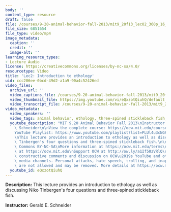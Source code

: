 ```yaml
---
body: ''
content_type: resource
draft: false
file: /courses/9-20-animal-behavior-fall-2013/mit9_20f13_lec02_360p_16_9.mp4
file_size: 6851654
file_type: video/mp4
image_metadata:
  caption: ''
  credit: ''
  image-alt: ''
learning_resource_types:
- Lecture Audio
license: https://creativecommons.org/licenses/by-nc-sa/4.0/
resourcetype: Video
title: 'Lec2: Introduction to ethology'
uid: ccc206ee-0bcd-49d2-a1a9-90a4c52426ed
video_files:
  archive_url: ''
  video_captions_file: /courses/9-20-animal-behavior-fall-2013/mit9_20f13_lec02_captions.vtt
  video_thumbnail_file: https://img.youtube.com/vi/eQxzotQiuhQ/default.jpg
  video_transcript_file: /courses/9-20-animal-behavior-fall-2013/mit9_20f13_lec02_transcript.pdf
video_metadata:
  video_speakers: ''
  video_tags: animal behavior, ethology, three-spined stickleback fish, Niko Tinbergen
  youtube_description: "MIT 9.20 Animal Behavior Fall 2013\nInstructor: Gerald E.\
    \ Schneider\n\nView the complete course: https://ocw.mit.edu/courses/9-20-animal-behavior-fall-2013/\n\
    YouTube Playlist: https://www.youtube.com/playlist?list=PLUl4u3cNGP63TbPEWYEKOq8yAN8mEP_5O\n\
    \nThis lecture provides an introduction to ethology as well as discussing Niko\
    \ Tinbergen's four questions and three-spined stickleback fish.\n\nLicense: Creative\
    \ Commons BY-NC-SA\nMore information at https://ocw.mit.edu/terms\nMore courses\
    \ at https://ocw.mit.edu\nSupport OCW at http://ow.ly/a1If50zVRlQ\n\nWe encourage\
    \ constructive comments and discussion on OCW\u2019s YouTube and other social\
    \ media channels. Personal attacks, hate speech, trolling, and inappropriate comments\
    \ are not allowed and may be removed. More details at https://ocw.mit.edu/comments."
  youtube_id: eQxzotQiuhQ
---
```

**Description:** This lecture provides an introduction to ethology as well as discussing Niko Tinbergen's four questions and three-spined stickleback fish.

**Instructor:** Gerald E. Schneider